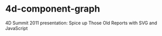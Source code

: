 # 4d-component-graph
4D Summit 2011 presentation: Spice up Those Old Reports with SVG and JavaScript
